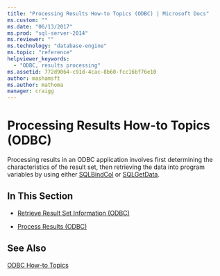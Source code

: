 ```yaml
---
title: "Processing Results How-to Topics (ODBC) | Microsoft Docs"
ms.custom: ""
ms.date: "06/13/2017"
ms.prod: "sql-server-2014"
ms.reviewer: ""
ms.technology: "database-engine"
ms.topic: "reference"
helpviewer_keywords: 
  - "ODBC, results processing"
ms.assetid: 772d9064-c91d-4cac-8b60-fcc16bf76e10
author: mashamsft
ms.author: mathoma
manager: craigg
---
```

# Processing Results How-to Topics (ODBC)
  Processing results in an ODBC application involves first determining the characteristics of the result set, then retrieving the data into program variables by using either [SQLBindCol](../../relational-databases/native-client-odbc-api/sqlbindcol.md) or [SQLGetData](../../relational-databases/native-client-odbc-api/sqlgetdata.md).  
  
## In This Section  
  
-   [Retrieve Result Set Information &#40;ODBC&#41;](../../relational-databases/native-client-odbc-how-to/processing-results-retrieve-result-set-information.md)  
  
-   [Process Results &#40;ODBC&#41;](../../relational-databases/native-client-odbc-how-to/processing-results-process-results.md)  
  
## See Also  
 [ODBC How-to Topics](../../relational-databases/native-client-odbc-how-to/odbc-how-to-topics.md)  
  
  
